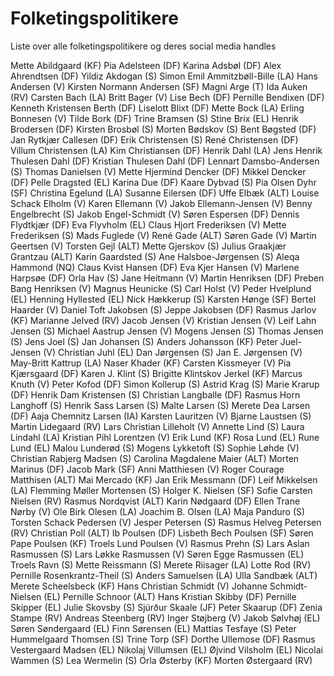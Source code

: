 # Folketingspolitikere
Liste over alle folketingspolitikere og deres social media handles


Mette Abildgaard (KF)
Pia Adelsteen (DF)
Karina Adsbøl (DF)
Alex Ahrendtsen (DF)
Yildiz Akdogan (S)
Simon Emil Ammitzbøll-Bille (LA)
Hans Andersen (V)
Kirsten Normann Andersen (SF)
Magni Arge (T)
Ida Auken (RV)
Carsten Bach (LA)
Britt Bager (V)
Lise Bech (DF)
Pernille Bendixen (DF)
Kenneth Kristensen Berth (DF)
Liselott Blixt (DF)
Mette Bock (LA)
Erling Bonnesen (V)
Tilde Bork (DF)
Trine Bramsen (S)
Stine Brix (EL)
Henrik Brodersen (DF)
Kirsten Brosbøl (S)
Morten Bødskov (S)
Bent Bøgsted (DF)
Jan Rytkjær Callesen (DF)
Erik Christensen (S)
René Christensen (DF)
Villum Christensen (LA)
Kim Christiansen (DF)
Henrik Dahl (LA)
Jens Henrik Thulesen Dahl (DF)
Kristian Thulesen Dahl (DF)
Lennart Damsbo-Andersen (S)
Thomas Danielsen (V)
Mette Hjermind Dencker (DF)
Mikkel Dencker (DF)
Pelle Dragsted (EL)
Karina Due (DF)
Kaare Dybvad (S)
Pia Olsen Dyhr (SF)
Christina Egelund (LA)
Susanne Eilersen (DF)
Uffe Elbæk (ALT)
Louise Schack Elholm (V)
Karen Ellemann (V)
Jakob Ellemann-Jensen (V)
Benny Engelbrecht (S)
Jakob Engel-Schmidt (V)
Søren Espersen (DF)
Dennis Flydtkjær (DF)
Eva Flyvholm (EL)
Claus Hjort Frederiksen (V)
Mette Frederiksen (S)
Mads Fuglede (V)
René Gade (ALT)
Søren Gade (V)
Martin Geertsen (V)
Torsten Gejl (ALT)
Mette Gjerskov (S)
Julius Graakjær Grantzau (ALT)
Karin Gaardsted (S)
Ane Halsboe-Jørgensen (S)
Aleqa Hammond (NQ)
Claus Kvist Hansen (DF)
Eva Kjer Hansen (V)
Marlene Harpsøe (DF)
Orla Hav (S)
Jane Heitmann (V)
Martin Henriksen (DF)
Preben Bang Henriksen (V)
Magnus Heunicke (S)
Carl Holst (V)
Peder Hvelplund (EL)
Henning Hyllested (EL)
Nick Hækkerup (S)
Karsten Hønge (SF)
Bertel Haarder (V)
Daniel Toft Jakobsen (S)
Jeppe Jakobsen (DF)
Rasmus Jarlov (KF)
Marianne Jelved (RV)
Jacob Jensen (V)
Kristian Jensen (V)
Leif Lahn Jensen (S)
Michael Aastrup Jensen (V)
Mogens Jensen (S)
Thomas Jensen (S)
Jens Joel (S)
Jan Johansen (S)
Anders Johansson (KF)
Peter Juel-Jensen (V)
Christian Juhl (EL)
Dan Jørgensen (S)
Jan E. Jørgensen (V)
May-Britt Kattrup (LA)
Naser Khader (KF)
Carsten Kissmeyer (V)
Pia Kjærsgaard (DF)
Karen J. Klint (S)
Brigitte Klintskov Jerkel (KF)
Marcus Knuth (V)
Peter Kofod (DF)
Simon Kollerup (S)
Astrid Krag (S)
Marie Krarup (DF)
Henrik Dam Kristensen (S)
Christian Langballe (DF)
Rasmus Horn Langhoff (S)
Henrik Sass Larsen (S)
Malte Larsen (S)
Merete Dea Larsen (DF)
Aaja Chemnitz Larsen (IA)
Karsten Lauritzen (V)
Bjarne Laustsen (S)
Martin Lidegaard (RV)
Lars Christian Lilleholt (V)
Annette Lind (S)
Laura Lindahl (LA)
Kristian Pihl Lorentzen (V)
Erik Lund (KF)
Rosa Lund (EL)
Rune Lund (EL)
Malou Lunderød (S)
Mogens Lykketoft (S)
Sophie Løhde (V)
Christian Rabjerg Madsen (S)
Carolina Magdalene Maier (ALT)
Morten Marinus (DF)
Jacob Mark (SF)
Anni Matthiesen (V)
Roger Courage Matthisen (ALT)
Mai Mercado (KF)
Jan Erik Messmann (DF)
Leif Mikkelsen (LA)
Flemming Møller Mortensen (S)
Holger K. Nielsen (SF)
Sofie Carsten Nielsen (RV)
Rasmus Nordqvist (ALT)
Karin Nødgaard (DF)
Ellen Trane Nørby (V)
Ole Birk Olesen (LA)
Joachim B. Olsen (LA)
Maja Panduro (S)
Torsten Schack Pedersen (V)
Jesper Petersen (S)
Rasmus Helveg Petersen (RV)
Christian Poll (ALT)
Ib Poulsen (DF)
Lisbeth Bech Poulsen (SF)
Søren Pape Poulsen (KF)
Troels Lund Poulsen (V)
Rasmus Prehn (S)
Lars Aslan Rasmussen (S)
Lars Løkke Rasmussen (V)
Søren Egge Rasmussen (EL)
Troels Ravn (S)
Mette Reissmann (S)
Merete Riisager (LA)
Lotte Rod (RV)
Pernille Rosenkrantz-Theil (S)
Anders Samuelsen (LA)
Ulla Sandbæk (ALT)
Merete Scheelsbeck (KF)
Hans Christian Schmidt (V)
Johanne Schmidt-Nielsen (EL)
Pernille Schnoor (ALT)
Hans Kristian Skibby (DF)
Pernille Skipper (EL)
Julie Skovsby (S)
Sjúrður Skaale (JF)
Peter Skaarup (DF)
Zenia Stampe (RV)
Andreas Steenberg (RV)
Inger Støjberg (V)
Jakob Sølvhøj (EL)
Søren Søndergaard (EL)
Finn Sørensen (EL)
Mattias Tesfaye (S)
Peter Hummelgaard Thomsen (S)
Trine Torp (SF)
Dorthe Ullemose (DF)
Rasmus Vestergaard Madsen (EL)
Nikolaj Villumsen (EL)
Øjvind Vilsholm (EL)
Nicolai Wammen (S)
Lea Wermelin (S)
Orla Østerby (KF)
Morten Østergaard (RV)
